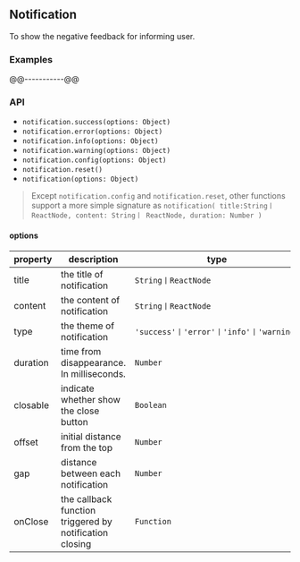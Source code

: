 ## Notification
To show the negative feedback for informing user.
### Examples
@@-----------@@
### API
- ```notification.success(options: Object)```
- ```notification.error(options: Object)```
- ```notification.info(options: Object)```
- ```notification.warning(options: Object)```
- ```notification.config(options: Object)```
- ```notification.reset()```
- ```notification(options: Object)```

> Except ```notification.config``` and ```notification.reset```, other functions support a more simple signature as ```notification( title:String丨 ReactNode, content: String丨 ReactNode, duration: Number )```

#### options
property | description | type | default
-----|------| ---- | ---
title | the title of notification | ```String丨ReactNode``` | -
content | the content of notification | ```String丨ReactNode``` | -
type | the theme of notification | ```'success'丨'error'丨'info'丨'warning'``` | -
duration | time from disappearance. In milliseconds. | ```Number``` | ```5000```
closable | indicate whether show the close button | ```Boolean``` | ```true```
offset | initial distance from the top | ```Number``` | ```0```
gap | distance between each notification | ```Number``` | ```16```
onClose | the callback function triggered by notification closing | ```Function``` | -